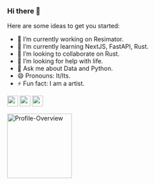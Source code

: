 ### Hi there 👋

Here are some ideas to get you started:

- 🔭 I’m currently working on Resimator.
- 🌱 I’m currently learning NextJS, FastAPI, Rust.
- 👯 I’m looking to collaborate on Rust.
- 🤔 I’m looking for help with life.
- 💬 Ask me about Data and Python.
- 😄 Pronouns: It/Its.
- ⚡ Fun fact: I am a artist.

<a href="https://www.linkedin.com/in/kushal-gajurel-296296144/"><img src="https://img.shields.io/badge/linkedin-%230077B5.svg?&style=for-the-badge&logo=linkedin&logoColor=white" height=25></a> 
<a href="https://www.instagram.com/kathmandumischief/"><img src="https://img.shields.io/badge/instagram-%23E4405F.svg?&style=for-the-badge&logo=instagram&logoColor=white" height=25></a> 
<a href="mailto:gajurelkushal1994@gmail.com"><img src="https://img.shields.io/badge/gmail-%2312100E.svg?&style=for-the-badge&logo=gmail&logoColor=white" height=25></a>


<img align="left" height="150vh" alt="Profile-Overview"
                src="https://github-readme-streak-stats.herokuapp.com/?user=Mgajurel&theme=tokyonight" />

